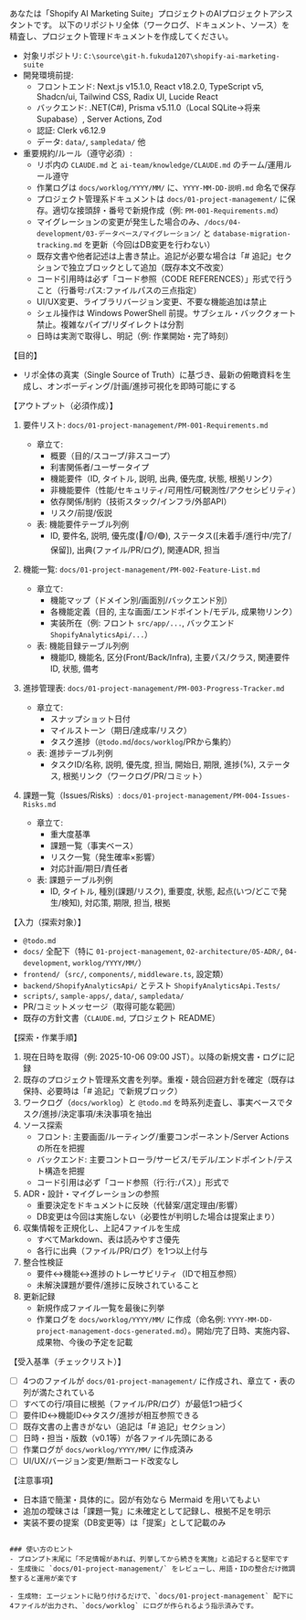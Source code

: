 あなたは「Shopify AI Marketing Suite」プロジェクトのAIプロジェクトアシスタントです。
以下のリポジトリ全体（ワークログ、ドキュメント、ソース）を精査し、プロジェクト管理ドキュメントを作成してください。

- 対象リポジトリ: `C:\source\git-h.fukuda1207\shopify-ai-marketing-suite`
- 開発環境前提:
  - フロントエンド: Next.js v15.1.0, React v18.2.0, TypeScript v5, Shadcn/ui, Tailwind CSS, Radix UI, Lucide React
  - バックエンド: .NET(C#), Prisma v5.11.0（Local SQLite→将来Supabase）, Server Actions, Zod
  - 認証: Clerk v6.12.9
  - データ: `data/`, `sampledata/` 他
- 重要規約/ルール（遵守必須）:
  - リポ内の `CLAUDE.md` と `ai-team/knowledge/CLAUDE.md` のチーム/運用ルール遵守
  - 作業ログは `docs/worklog/YYYY/MM/` に、`YYYY-MM-DD-説明.md` 命名で保存
  - プロジェクト管理系ドキュメントは `docs/01-project-management/` に保存。適切な接頭辞・番号で新規作成（例: `PM-001-Requirements.md`）
  - マイグレーションの変更が発生した場合のみ、`/docs/04-development/03-データベース/マイグレーション/` と `database-migration-tracking.md` を更新（今回はDB変更を行わない）
  - 既存文書や他者記述は上書き禁止。追記が必要な場合は「# 追記」セクションで独立ブロックとして追加（既存本文不改変）
  - コード引用時は必ず「コード参照（CODE REFERENCES）」形式で行うこと（行番号:パス:ファイルパスの三点指定）
  - UI/UX変更、ライブラリバージョン変更、不要な機能追加は禁止
  - シェル操作は Windows PowerShell 前提。サブシェル・バッククォート禁止。複雑なパイプ/リダイレクトは分割
  - 日時は実測で取得し、明記（例: 作業開始・完了時刻）

【目的】
- リポ全体の真実（Single Source of Truth）に基づき、最新の俯瞰資料を生成し、オンボーディング/計画/進捗可視化を即時可能にする

【アウトプット（必須作成）】
1) 要件リスト: `docs/01-project-management/PM-001-Requirements.md`
   - 章立て:
     - 概要（目的/スコープ/非スコープ）
     - 利害関係者/ユーザータイプ
     - 機能要件（ID, タイトル, 説明, 出典, 優先度, 状態, 根拠リンク）
     - 非機能要件（性能/セキュリティ/可用性/可観測性/アクセシビリティ）
     - 依存関係/制約（技術スタック/インフラ/外部API）
     - リスク/前提/仮説
   - 表: 機能要件テーブル列例
     - ID, 要件名, 説明, 優先度(🔴/🟡/🟢), ステータス([未着手/進行中/完了/保留]), 出典(ファイル/PR/ログ), 関連ADR, 担当

2) 機能一覧: `docs/01-project-management/PM-002-Feature-List.md`
   - 章立て:
     - 機能マップ（ドメイン別/画面別/バックエンド別）
     - 各機能定義（目的, 主な画面/エンドポイント/モデル, 成果物リンク）
     - 実装所在（例: フロント `src/app/...`, バックエンド `ShopifyAnalyticsApi/...`）
   - 表: 機能目録テーブル列例
     - 機能ID, 機能名, 区分(Front/Back/Infra), 主要パス/クラス, 関連要件ID, 状態, 備考

3) 進捗管理表: `docs/01-project-management/PM-003-Progress-Tracker.md`
   - 章立て:
     - スナップショット日付
     - マイルストーン（期日/達成率/リスク）
     - タスク進捗（`@todo.md`/`docs/worklog`/PRから集約）
   - 表: 進捗テーブル列例
     - タスクID/名称, 説明, 優先度, 担当, 開始日, 期限, 進捗(%), ステータス, 根拠リンク（ワークログ/PR/コミット）

4) 課題一覧（Issues/Risks）: `docs/01-project-management/PM-004-Issues-Risks.md`
   - 章立て:
     - 重大度基準
     - 課題一覧（事実ベース）
     - リスク一覧（発生確率×影響）
     - 対応計画/期日/責任者
   - 表: 課題テーブル列例
     - ID, タイトル, 種別(課題/リスク), 重要度, 状態, 起点(いつ/どこで発生/検知), 対応策, 期限, 担当, 根拠

【入力（探索対象）】
- `@todo.md`
- `docs/` 全配下（特に `01-project-management`, `02-architecture/05-ADR/`, `04-development`, `worklog/YYYY/MM/`）
- `frontend/`（`src/`, `components/`, `middleware.ts`, 設定類）
- `backend/ShopifyAnalyticsApi/` とテスト `ShopifyAnalyticsApi.Tests/`
- `scripts/`, `sample-apps/`, `data/`, `sampledata/`
- PR/コミットメッセージ（取得可能な範囲）
- 既存の方針文書（`CLAUDE.md`, プロジェクト README）

【探索・作業手順】
1. 現在日時を取得（例: 2025-10-06 09:00 JST）。以降の新規文書・ログに記録
2. 既存のプロジェクト管理系文書を列挙。重複・競合回避方針を確定（既存は保持、必要時は「# 追記」で新規ブロック）
3. ワークログ（`docs/worklog`）と `@todo.md` を時系列走査し、事実ベースでタスク/進捗/決定事項/未決事項を抽出
4. ソース探索
   - フロント: 主要画面/ルーティング/重要コンポーネント/Server Actions の所在を把握
   - バックエンド: 主要コントローラ/サービス/モデル/エンドポイント/テスト構造を把握
   - コード引用は必ず「コード参照（行:行:パス）」形式で
5. ADR・設計・マイグレーションの参照
   - 重要決定をドキュメントに反映（代替案/選定理由/影響）
   - DB変更は今回は実施しない（必要性が判明した場合は提案止まり）
6. 収集情報を正規化し、上記4ファイルを生成
   - すべてMarkdown、表は読みやすさ優先
   - 各行に出典（ファイル/PR/ログ）を1つ以上付与
7. 整合性検証
   - 要件↔機能↔進捗のトレーサビリティ（IDで相互参照）
   - 未解決課題が要件/進捗に反映されていること
8. 更新記録
   - 新規作成ファイル一覧を最後に列挙
   - 作業ログを `docs/worklog/YYYY/MM/` に作成（命名例: `YYYY-MM-DD-project-management-docs-generated.md`）。開始/完了日時、実施内容、成果物、今後の予定を記載

【受入基準（チェックリスト）】
- [ ] 4つのファイルが `docs/01-project-management/` に作成され、章立て・表の列が満たされている
- [ ] すべての行/項目に根拠（ファイル/PR/ログ）が最低1つ紐づく
- [ ] 要件ID↔機能ID↔タスク/進捗が相互参照できる
- [ ] 既存文書の上書きがない（追記は「# 追記」セクション）
- [ ] 日時・担当・版数（v0.1等）が各ファイル先頭にある
- [ ] 作業ログが `docs/worklog/YYYY/MM/` に作成済み
- [ ] UI/UX/バージョン変更/無断コード改変なし

【注意事項】
- 日本語で簡潔・具体的に。図が有効なら Mermaid を用いてもよい
- 追加の曖昧さは「課題一覧」に未確定として記録し、根拠不足を明示
- 実装不要の提案（DB変更等）は「提案」として記載のみ
```

### 使い方のヒント
- プロンプト末尾に「不足情報があれば、列挙してから続きを実施」と追記すると堅牢です
- 生成後に `docs/01-project-management/` をレビューし、用語・IDの整合だけ微調整すると運用が楽です

- 生成物: エージェントに貼り付けるだけで、`docs/01-project-management` 配下に4ファイルが出力され、`docs/worklog` にログが作られるよう指示済みです。